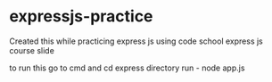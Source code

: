 # expressjs-practice

Created this while practicing express js using code school express js course slide

to run this go to cmd and cd express directory
run - node app.js

